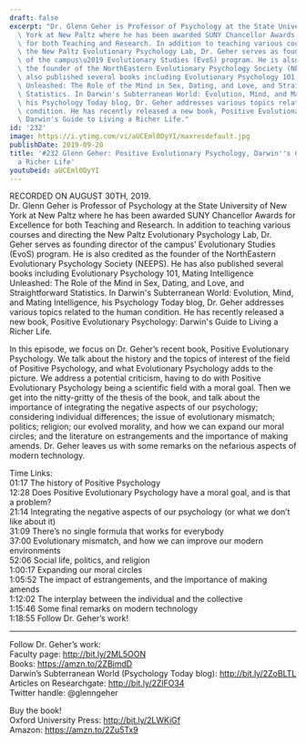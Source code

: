 ```yaml
---
draft: false
excerpt: "Dr. Glenn Geher is Professor of Psychology at the State University of New\
  \ York at New Paltz where he has been awarded SUNY Chancellor Awards for Excellence\
  \ for both Teaching and Research. In addition to teaching various courses and directing\
  \ the New Paltz Evolutionary Psychology Lab, Dr. Geher serves as founding director\
  \ of the campus\u2019 Evolutionary Studies (EvoS) program. He is also credited as\
  \ the founder of the NorthEastern Evolutionary Psychology Society (NEEPS). He has\
  \ also published several books including Evolutionary Psychology 101, Mating Intelligence\
  \ Unleashed: The Role of the Mind in Sex, Dating, and Love, and Straightforward\
  \ Statistics. In Darwin's Subterranean World: Evolution, Mind, and Mating Intelligence,\
  \ his Psychology Today blog, Dr. Geher addresses various topics related to the human\
  \ condition. He has recently released a new book, Positive Evolutionary Psychology:\
  \ Darwin's Guide to Living a Richer Life."
id: '232'
image: https://i.ytimg.com/vi/aUCEml0DyYI/maxresdefault.jpg
publishDate: 2019-09-20
title: '#232 Glenn Geher: Positive Evolutionary Psychology, Darwin''s Guide to Living
  a Richer Life'
youtubeid: aUCEml0DyYI
---
```

<div class="timelinks">

RECORDED ON AUGUST 30TH, 2019.  
Dr. Glenn Geher is Professor of Psychology at the State University of New York at New Paltz where he has been awarded SUNY Chancellor Awards for Excellence for both Teaching and Research. In addition to teaching various courses and directing the New Paltz Evolutionary Psychology Lab, Dr. Geher serves as founding director of the campus’ Evolutionary Studies (EvoS) program. He is also credited as the founder of the NorthEastern Evolutionary Psychology Society (NEEPS). He has also published several books including Evolutionary Psychology 101, Mating Intelligence Unleashed: The Role of the Mind in Sex, Dating, and Love, and Straightforward Statistics. In Darwin's Subterranean World: Evolution, Mind, and Mating Intelligence, his Psychology Today blog, Dr. Geher addresses various topics related to the human condition. He has recently released a new book, Positive Evolutionary Psychology: Darwin's Guide to Living a Richer Life.

In this episode, we focus on Dr. Geher’s recent book, Positive Evolutionary Psychology. We talk about the history and the topics of interest of the field of Positive Psychology, and what Evolutionary Psychology adds to the picture. We address a potential criticism, having to do with Positive Evolutionary Psychology being a scientific field with a moral goal. Then we get into the nitty-gritty of the thesis of the book, and talk about the importance of integrating the negative aspects of our psychology; considering individual differences; the issue of evolutionary mismatch; politics; religion; our evolved morality, and how we can expand our moral circles; and the literature on estrangements and the importance of making amends. Dr. Geher leaves us with some remarks on the nefarious aspects of modern technology. 

Time Links:  
<time>01:17</time> The history of Positive Psychology  
<time>12:28</time> Does Positive Evolutionary Psychology have a moral goal, and is that a problem?  
<time>21:14</time> Integrating the negative aspects of our psychology (or what we don’t like about it)  
<time>31:09</time> There’s no single formula that works for everybody  
<time>37:00</time> Evolutionary mismatch, and how we can improve our modern environments  
<time>52:06</time> Social life, politics, and religion  
<time>1:00:17</time> Expanding our moral circles  
<time>1:05:52</time> The impact of estrangements, and the importance of making amends   
<time>1:12:02</time> The interplay between the individual and the collective  
<time>1:15:46</time> Some final remarks on modern technology  
<time>1:18:55</time> Follow Dr. Geher’s work!

---

Follow Dr. Geher’s work:  
Faculty page: http://bit.ly/2ML5OON  
Books: https://amzn.to/2ZBimdD  
Darwin’s Subterranean World (Psychology Today blog): http://bit.ly/2ZoBLTL  
Articles on Researchgate: http://bit.ly/2ZlFO34  
Twitter handle: @glenngeher

Buy the book!  
Oxford University Press: http://bit.ly/2LWKiGf  
Amazon: https://amzn.to/2Zu5Tx9
</div>

